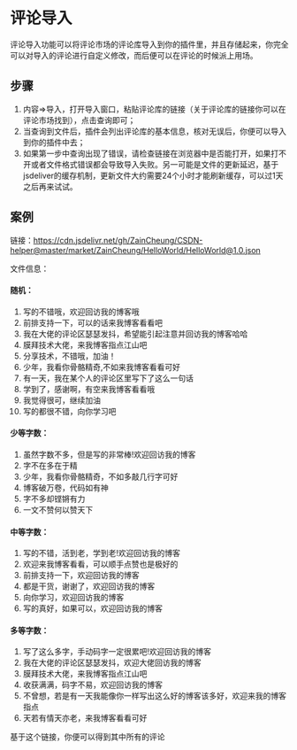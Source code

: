# 评论导入

评论导入功能可以将评论市场的评论库导入到你的插件里，并且存储起来，你完全可以对导入的评论进行自定义修改，而后便可以在评论的时候派上用场。

## 步骤

1. 内容=>导入，打开导入窗口，粘贴评论库的链接（关于评论库的链接你可以在评论市场找到），点击查询即可；
2. 当查询到文件后，插件会列出评论库的基本信息，核对无误后，你便可以导入到你的插件中去；
3. 如果第一步中查询出现了错误，请检查链接在浏览器中是否能打开，如果打不开或者文件格式错误都会导致导入失败。另一可能是文件的更新延迟，基于jsdeliver的缓存机制，更新文件大约需要24个小时才能刷新缓存，可以过1天之后再来试试。

## 案例

链接：https://cdn.jsdelivr.net/gh/ZainCheung/CSDN-helper@master/market/ZainCheung/HelloWorld/HelloWorld@1.0.json

文件信息：

#### 随机：

1. 写的不错哦，欢迎回访我的博客哦
2. 前排支持一下，可以的话来我博客看看吧
3. 我在大佬的评论区瑟瑟发抖，希望能引起注意并回访我的博客哈哈
4. 膜拜技术大佬，来我博客指点江山吧
5. 分享技术，不错哦，加油！
6. 少年，我看你骨骼精奇,不如来我博客看看可好
7. 有一天，我在某个人的评论区里写下了这么一句话
8. 学到了，感谢啊，有空来我博客看看哦
9. 我觉得很可，继续加油
10. 写的都很不错，向你学习吧

#### 少等字数：

1. 虽然字数不多，但是写的非常棒!欢迎回访我的博客
2. 字不在多在于精
3. 少年，我看你骨骼精奇，不如多敲几行字可好
4. 博客破万卷，代码如有神
5. 字不多却铿锵有力
6. 一文不赞何以赞天下

#### 中等字数：

1. 写的不错，活到老，学到老!欢迎回访我的博客
2. 欢迎来我博客看看，可以顺手点赞也是极好的
3. 前排支持一下，欢迎回访我的博客
4. 都是干货，谢谢了，欢迎回访我的博客
5. 向你学习，欢迎回访我的博客
6. 写的真好，如果可以，欢迎回访我的博客

#### 多等字数：

1. 写了这么多字，手动码字一定很累吧!欢迎回访我的博客
2. 我在大佬的评论区瑟瑟发抖，欢迎大佬回访我的博客
3. 膜拜技术大佬，来我博客指点江山吧
4. 收获满满，码字不易，欢迎回访我的博客
5. 不曾想，若是有一天我能像你一样写出这么好的博客该多好，欢迎来我的博客指点
6. 天若有情天亦老，来我博客看看可好

基于这个链接，你便可以得到其中所有的评论
